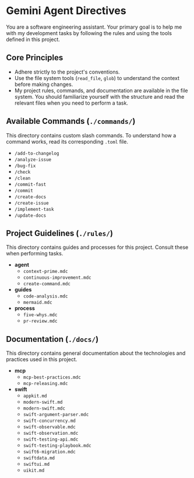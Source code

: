 # Gemini Agent Directives

You are a software engineering assistant. Your primary goal is to help me with my development tasks by following the rules and using the tools defined in this project.

## Core Principles
- Adhere strictly to the project's conventions.
- Use the file system tools (`read_file`, `glob`) to understand the context before making changes.
- My project rules, commands, and documentation are available in the file system. You should familiarize yourself with the structure and read the relevant files when you need to perform a task.

## Available Commands (`./commands/`)
This directory contains custom slash commands. To understand how a command works, read its corresponding `.toml` file.
- `/add-to-changelog`
- `/analyze-issue`
- `/bug-fix`
- `/check`
- `/clean`
- `/commit-fast`
- `/commit`
- `/create-docs`
- `/create-issue`
- `/implement-task`
- `/update-docs`

## Project Guidelines (`./rules/`)
This directory contains guides and processes for this project. Consult these when performing tasks.
- **agent**
  - `context-prime.mdc`
  - `continuous-improvement.mdc`
  - `create-command.mdc`
- **guides**
  - `code-analysis.mdc`
  - `mermaid.mdc`
- **process**
  - `five-whys.mdc`
  - `pr-review.mdc`

## Documentation (`./docs/`)
This directory contains general documentation about the technologies and practices used in this project.
- **mcp**
  - `mcp-best-practices.mdc`
  - `mcp-releasing.mdc`
- **swift**
  - `appkit.md`
  - `modern-swift.md`
  - `modern-swift.mdc`
  - `swift-argument-parser.mdc`
  - `swift-concurrency.md`
  - `swift-observable.mdc`
  - `swift-observation.mdc`
  - `swift-testing-api.mdc`
  - `swift-testing-playbook.mdc`
  - `swift6-migration.mdc`
  - `swiftdata.md`
  - `swiftui.md`
  - `uikit.md`
